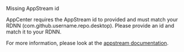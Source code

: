 Missing AppStream id

AppCenter requires the AppStream id to provided and must match your RDNN (com.github.username.repo.desktop). Please provide an id and match it to your RDNN.

For more information, please look at the
[appstream documentation](https://www.freedesktop.org/software/appstream/docs/chap-Quickstart.html).
